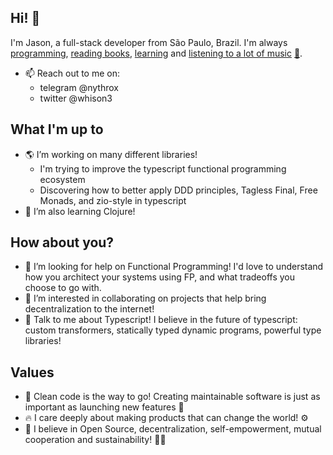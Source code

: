 ## Hi! 👋
I'm Jason, a full-stack developer from São Paulo, Brazil. I'm always <a href="https://github.com/nythrox">programming</a>, <a href="https://drive.google.com/drive/folders/1MNQ6v_8-qVsyyYW5eCZ0OwwUiG4TykOO">reading books</a>, <a href="https://github.com/nythrox/obsidian-json-vault">learning</a> and <a href="https://open.spotify.com/user/2d031aiwe8e8x2ssbmgdycd2u">listening to a lot of music</a> <a href="https://www.youtube.com/playlist?list=PLeyEdjzKZbs2REeoTWvgTo9gDmI1lM2gU">🎵</a>.
- 📫 Reach out to me on:
   - telegram @nythrox
   - twitter @whison3

## What I'm up to
- 🌎 I’m working on many different libraries! 
   - I'm trying to improve the typescript functional programming ecosystem 
   - Discovering how to better apply DDD principles, Tagless Final, Free Monads, and zio-style in typescript
- 🌱 I’m also learning Clojure!

## How about you?
- 🤔 I’m looking for help on Functional Programming! I'd love to understand how you architect your systems using FP, and what tradeoffs you choose to go with.
- 👯 I’m interested in collaborating on projects that help bring decentralization to the internet!
- 💬 Talk to me about Typescript! I believe in the future of typescript: custom transformers, statically typed dynamic programs, powerful type libraries!

## Values
- 🌊 Clean code is the way to go! Creating maintainable software is just as important as launching new features 🚢
- ️‍🔥 I care deeply about making products that can change the world! ⚙️️‍
- 🏴 I believe in Open Source, decentralization, self-empowerment, mutual cooperation and sustainability! 🏳️‍🌈
